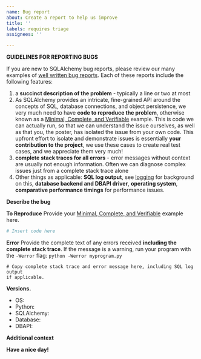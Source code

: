 ```yaml
---
name: Bug report
about: Create a report to help us improve
title: ''
labels: requires triage
assignees: ''

---
```


**GUIDELINES FOR REPORTING BUGS**

If you are new to SQLAlchemy bug reports, please review our many examples
of [well written bug reports](https://github.com/sqlalchemy/sqlalchemy/issues?q=is%3Aissue+label%3A%22great+mcve).   Each of these reports include the following features:

1. a **succinct description of the problem** - typically a line or two at most
2. As SQLAlchemy provides an intricate, fine-grained API around the concepts of
   SQL, database connections, and object persistence, we very much need to
   have **code to reproduce the problem**, otherwise known as
   a [Minimal, Complete, and Verifiable](http://stackoverflow.com/help/mcve)
   example.  This is code we can actually run, so that
   we can understand the issue ourselves, as well as that you, the poster,
   has isolated the issue from your own code.   This upfront effort to
   isolate and demonstrate issues is essentially
   **your contribution to the project**, we use these cases to create real
   test cases, and we appreciate them very much!
3. **complete stack traces for all errors** - error messages without context
   are usually not enough information.  Often we can diagnose
   complex issues just from a complete stack trace alone
4. Other things as applicable:   **SQL log output**, see [logging](https://docs.sqlalchemy.org/en/14/core/engines.html#configuring-logging) for background on this, **database backend and DBAPI driver**,
   **operating system**, **comparative performance timings** for
   performance issues.


**Describe the bug**
<!-- A clear and concise description of what the bug is. -->

**To Reproduce**
Provide your [Minimal, Complete, and Verifiable](http://stackoverflow.com/help/mcve) example
here.

```py
# Insert code here
```

**Error**
Provide the complete text of any errors received **including the complete
stack trace**.   If the message is a warning, run your program with the
``-Werror`` flag:   ``python -Werror myprogram.py``

```
# Copy complete stack trace and error message here, including SQL log output
if applicable.
```

**Versions.**
 - OS:
 - Python:
 - SQLAlchemy:
 - Database:
 - DBAPI:

**Additional context**
<!-- Add any other context about the problem here. -->

**Have a nice day!**
